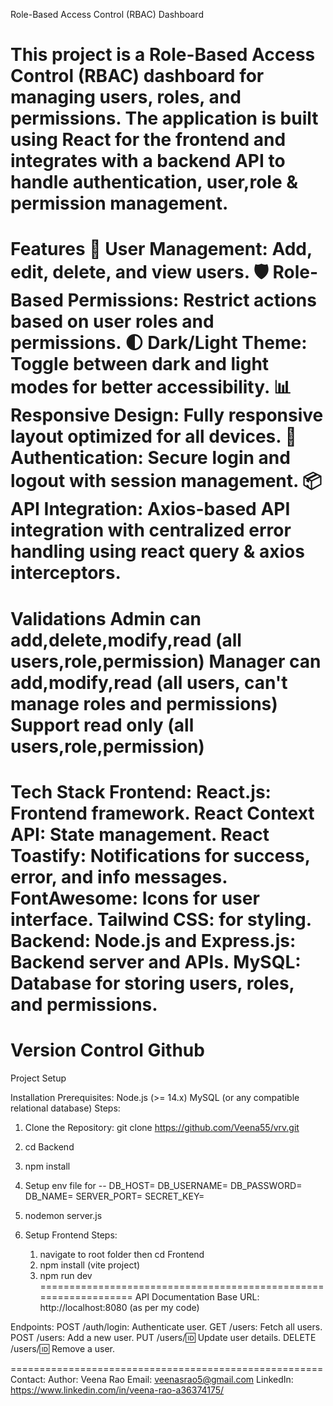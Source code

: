 Role-Based Access Control (RBAC) Dashboard

This project is a Role-Based Access Control (RBAC) dashboard for managing users, roles, and permissions. The application is built using React for the frontend and integrates with a backend API to handle authentication, user,role & permission management.
==========================================================
Features
🌟 User Management: Add, edit, delete, and view users.
🛡️ Role-Based Permissions: Restrict actions based on user roles and permissions.
🌓 Dark/Light Theme: Toggle between dark and light modes for better accessibility.
📊 Responsive Design: Fully responsive layout optimized for all devices.
🔐 Authentication: Secure login and logout with session management.
📦 API Integration: Axios-based API integration with centralized error handling using react query & axios interceptors.
==========================================================
Validations
Admin can add,delete,modify,read  (all users,role,permission)
Manager can add,modify,read (all users, can't manage roles and permissions)
Support read only  (all users,role,permission)
==========================================================
Tech Stack
Frontend:
React.js: Frontend framework.
React Context API: State management.
React Toastify: Notifications for success, error, and info messages.
FontAwesome: Icons for user interface.
Tailwind CSS: for styling.
Backend:
Node.js and Express.js: Backend server and APIs.
MySQL: Database for storing users, roles, and permissions.
===========================================================
Version Control
Github
===========================================================
Project Setup

Installation
Prerequisites:
Node.js (>= 14.x)
MySQL (or any compatible relational database)
Steps:
1) Clone the Repository:
git clone https://github.com/Veena55/vrv.git
2) cd Backend
3) npm install
4) Setup env file for --
    DB_HOST=
    DB_USERNAME=
    DB_PASSWORD=
    DB_NAME=
    SERVER_PORT=
    SECRET_KEY=
4) nodemon server.js

5) Setup Frontend
    Steps:
    1) navigate to root folder then cd Frontend
    2) npm install (vite project)
    3) npm run dev
=================================================================
API Documentation
Base URL:
http://localhost:8080 (as per my code)

Endpoints:
POST /auth/login: Authenticate user.
GET /users: Fetch all users.
POST /users: Add a new user.
PUT /users/:id: Update user details.
DELETE /users/:id: Remove a user.


======================================================
Contact:
Author: Veena Rao
Email: veenasrao5@gmail.com
LinkedIn: https://www.linkedin.com/in/veena-rao-a36374175/
